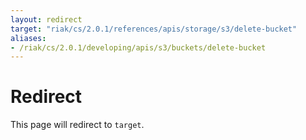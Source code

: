 ```yaml
---
layout: redirect
target: "riak/cs/2.0.1/references/apis/storage/s3/delete-bucket"
aliases:
- /riak/cs/2.0.1/developing/apis/s3/buckets/delete-bucket
---
```


# Redirect

This page will redirect to `target`.
